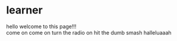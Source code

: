 # learner
hello welcome to this page!!!<br>
come on come on turn the radio on
hit the dumb smash
halleluaaah